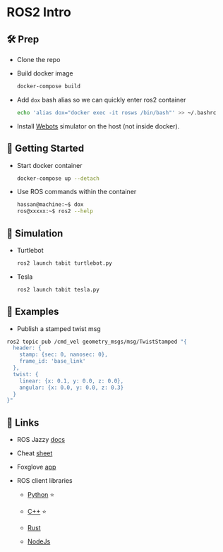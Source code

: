 # ROS2 Intro



## 🛠️ Prep 

- Clone the repo

- Build docker image

  ```bash
  docker-compose build
  ```

- Add `dox` bash alias so we can quickly enter ros2 container

  ```bash
  echo 'alias dox="docker exec -it rosws /bin/bash"' >> ~/.bashrc
  ```

- Install [Webots](https://cyberbotics.com/#download) simulator on the host (not inside docker). 

  

## :rocket: Getting Started

- Start docker container

  ```bash
  docker-compose up --detach
  ```

- Use ROS commands within the container

  ```bash
  hassan@machine:~$ dox
  ros@xxxxx:~$ ros2 --help
  ```

  

## 🤖 Simulation

- Turtlebot

  ```bash
  ros2 launch tabit turtlebot.py
  ```

- Tesla

  ```bash
  ros2 launch tabit tesla.py
  ```

  

## 📌 Examples

- Publish a stamped twist msg

```bash
ros2 topic pub /cmd_vel geometry_msgs/msg/TwistStamped "{
  header: {
    stamp: {sec: 0, nanosec: 0},
    frame_id: 'base_link'
  },
  twist: {
    linear: {x: 0.1, y: 0.0, z: 0.0},
    angular: {x: 0.0, y: 0.0, z: 0.3}
  }
}"
```




## :link: Links

- ROS Jazzy [docs](https://docs.ros.org/en/jazzy) 

- Cheat [sheet](cheat_sheet.md)

- Foxglove [app](https://app.foxglove.dev)

- ROS client libraries 

    - [Python](https://docs.ros.org/en/jazzy/p/rclpy/) :star:

    - [C++](https://docs.ros.org/en/jazzy/p/rclcpp/) :star:
    
    - [Rust](https://github.com/adnanademovic/rosrust)
    
    - [NodeJs](https://github.com/RobotWebTools/rclnodejs)
    
      

